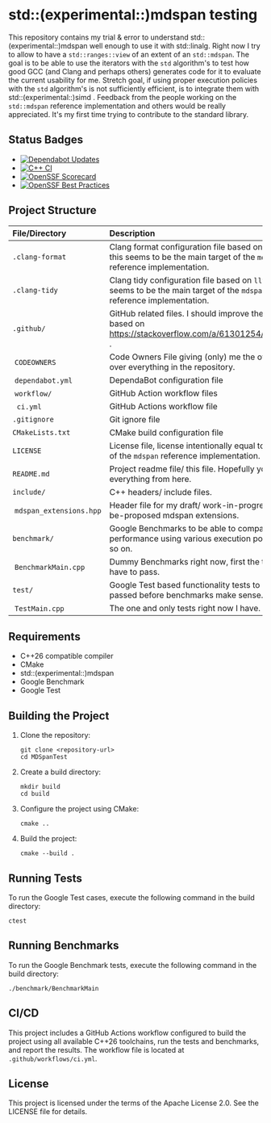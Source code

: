 # std::(experimental::)mdspan testing

This repository contains my trial & error to understand std::(experimental::)mdspan well enough to use it with std::linalg.
Right now I try to allow to have a `std::ranges::view` of an extent of an `std::mdspan`.
The goal is to be able to use the iterators with the `std` algorithm's to test how good GCC (and Clang and perhaps others) generates code for it to evaluate the current usability for me.
Stretch goal, if using proper execution policies with the `std` algorithm's is not sufficiently efficient, is to integrate them with std::(experimental::)simd .
Feedback from the people working on the `std::mdspan` reference implementation and others would be really appreciated.
It's my first time trying to contribute to the standard library.

## Status Badges

- [![Dependabot Updates](https://github.com/torsknod2/MDSpanTest/actions/workflows/dependabot/dependabot-updates/badge.svg)](https://github.com/torsknod2/MDSpanTest/actions/workflows/dependabot/dependabot-updates)
- [![C++ CI](https://github.com/torsknod2/MDSpanTest/actions/workflows/ci.yml/badge.svg)](https://github.com/torsknod2/MDSpanTest/actions/workflows/ci.yml)
- [![OpenSSF Scorecard](https://api.scorecard.dev/projects/github.com/torsknod2/MDSpanTest/badge)](https://scorecard.dev/viewer/?uri=github.com/torsknod2/MDSpanTest)
- [![OpenSSF Best Practices](https://bestpractices.coreinfrastructure.org/projects/9894/badge)](https://bestpractices.coreinfrastructure.org/projects/9894)

## Project Structure

|      File/Directory      	  |                                                        Description                                                          	|
|:------------------------------|:-----------------------------------------------------------------------------------------------------------------------------|
| `.clang-format`          	  | Clang format configuration file based on `llvm` as this seems to be the main target of the `mdspan` reference implementation.|
| `.clang-tidy`            	  | Clang tidy configuration file based on `llvm` as this seems to be the main target of the `mdspan` reference implementation.  |
| `.github/`               	  | GitHub related files. I should improve the content based on https://stackoverflow.com/a/61301254/1950725 .                   |
| &nbsp;`CODEOWNERS`            | Code Owners File giving (only) me the ownership over everything in the repository.                                           |
| &nbsp;`dependabot.yml`        | DependaBot configuration file                                                                                                |
| &nbsp;`workflow/`             | GitHub Action workflow files                                                                                                 |
| &nbsp;&nbsp;`ci.yml`          | GitHub Actions workflow file                                                                                                 |
| `.gitignore`             	  | Git ignore file                                                                                                              |
| `CMakeLists.txt`         	  | CMake build configuration file                                                                                               |
| `LICENSE`                	  | License file, license intentionally equal to the one of the `mdspan` reference implementation.                               |
| `README.md`              	  | Project readme file/ this file. Hopefully you find everything from here.                                                     |
| `include/`               	  | C++ headers/ include files.                                                                                                  |
| &nbsp;`mdspan_extensions.hpp` | Header file for my draft/ work-in-progress/ to-be-proposed mdspan extensions.                                                |
| `benchmark/`                  | Google Benchmarks to be able to compare the performance using various execution policies and so on.                          |
| &nbsp;`BenchmarkMain.cpp`     | Dummy Benchmarks right now, first the tests have to pass.                                                                    |
| `test/`                  	  | Google Test based functionality tests to be passed before benchmarks make sense.                                             |
| &nbsp;`TestMain.cpp`          | The one and only tests right now I have.                                                                                     |

## Requirements

- C++26 compatible compiler
- CMake
- std::(experimental::)mdspan
- Google Benchmark
- Google Test

## Building the Project

1. Clone the repository:
   ```
   git clone <repository-url>
   cd MDSpanTest
   ```

2. Create a build directory:
   ```
   mkdir build
   cd build
   ```

3. Configure the project using CMake:
   ```
   cmake ..
   ```

4. Build the project:
   ```
   cmake --build .
   ```

## Running Tests

To run the Google Test cases, execute the following command in the build directory:
```
ctest
```

## Running Benchmarks

To run the Google Benchmark tests, execute the following command in the build directory:
```
./benchmark/BenchmarkMain
```

## CI/CD

This project includes a GitHub Actions workflow configured to build the project using all available C++26 toolchains, run the tests and benchmarks, and report the results. The workflow file is located at `.github/workflows/ci.yml`.

## License

This project is licensed under the terms of the Apache License 2.0. See the LICENSE file for details.
